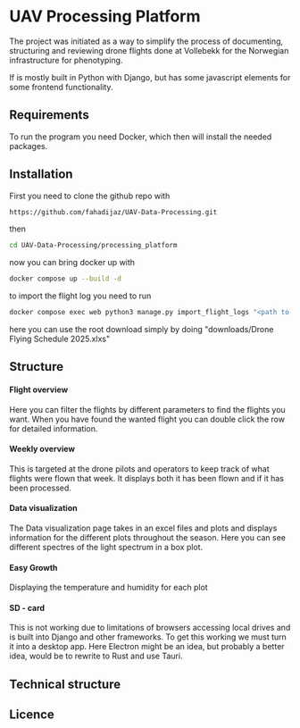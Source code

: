 # UAV Processing Platform

The project was initiated as a way to simplify the process of documenting, structuring and reviewing drone flights done at Vollebekk for the Norwegian infrastructure for phenotyping. 

If is mostly built in Python with Django, but has some javascript elements for some frontend functionality.

## Requirements

To run the program you need Docker, which then will install the needed packages.

## Installation

First you need to clone the github repo with 
```bash
https://github.com/fahadijaz/UAV-Data-Processing.git
```
then
```bash
cd UAV-Data-Processing/processing_platform
```
now you can bring docker up with
```bash
docker compose up --build -d
```
to import the flight log you need to run
```bash
docker compose exec web python3 manage.py import_flight_logs "<path to excel file>"
```
here you can use the root download simply by doing "downloads/Drone Flying Schedule 2025.xlxs"

## Structure

#### Flight overview

Here you can filter the flights by different parameters to find the flights you want. When you have found the wanted flight you can double click the row for detailed information.

#### Weekly overview

This is targeted at the drone pilots and operators to keep track of what flights were flown that week. It displays both it has been flown and if it has been processed.

#### Data visualization

The Data visualization page takes in an excel files and plots and displays information for the different plots throughout the season. Here you can see different spectres of the light spectrum in a box plot.

#### Easy Growth 

Displaying the temperature and humidity for each plot

#### SD - card

This is not working due to limitations of browsers accessing local drives and is built into Django and other frameworks. To get this working we must turn it into a desktop app. Here Electron might be an idea, but probably a better idea, would be to rewrite to Rust and use Tauri.

## Technical structure


## Licence

